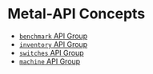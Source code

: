 # Metal-API Concepts

* [`benchmark` API Group](benchmark.md)
* [`inventory` API Group](inventory.md)
* [`switches` API Group](switches.md)
* [`machine` API Group](machine.md)